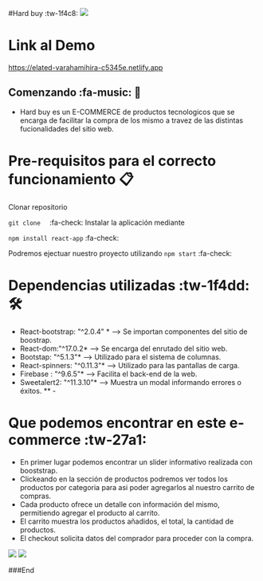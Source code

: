 #Hard buy :tw-1f4c8:
![](https://res.cloudinary.com/dk8yfwthp/image/upload/v1645064556/react-hardbuy/indexPage_mf8hzw.png)

# Link al Demo
https://elated-varahamihira-c5345e.netlify.app

## Comenzando :fa-music: 🚀
- Hard buy es un E-COMMERCE de productos tecnologicos que se encarga de facilitar la compra de los mismo a travez de las distintas fucionalidades del sitio web.

# Pre-requisitos para el correcto funcionamiento  📋

Clonar repositorio

`git clone  `  :fa-check:
Instalar la aplicación mediante 

`npm install react-app` :fa-check:

Podremos ejectuar nuestro proyecto utilizando
`npm start` :fa-check:


# Dependencias utilizadas  :tw-1f4dd: 🛠️
* React-bootstrap: "^2.0.4" * --> Se importan componentes del sitio de boostrap.
* React-dom:"^17.0.2* --> Se encarga del enrutado del sitio web.
* Bootstap: "^5.1.3"* --> Utilizado para el sistema de columnas.
* React-spinners: "^0.11.3"*  --> Utilizado para las pantallas de carga.
* Firebase : "^9.6.5"* --> Facilita el back-end de la web.
* Sweetalert2: "^11.3.10"* --> Muestra un modal informando errores o éxitos.
** -

# Que podemos encontrar en este e-commerce :tw-27a1:
- En primer lugar podemos encontrar un slider informativo realizada con booststrap. 
- Clickeando en la sección de productos podremos ver todos los productos por categoria  para asi poder agregarlos al nuestro carrito de compras.
- Cada producto ofrece un detalle con información del mismo, permitiendo agregar el producto al carrito.
- El carrito muestra los productos añadidos, el total, la cantidad de productos.
- El checkout solicita datos del comprador para proceder con la compra.

![](https://res.cloudinary.com/dk8yfwthp/image/upload/v1645064550/react-hardbuy/productsPage_ykdzpi.png)
![](https://res.cloudinary.com/dk8yfwthp/image/upload/v1645064550/react-hardbuy/itemDetailPage_oqocmu.png)




###End  
